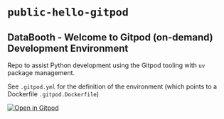 # `public-hello-gitpod`

## DataBooth - Welcome to Gitpod (on-demand) Development Environment

Repo to assist Python development using the Gitpod tooling with `uv` package management.

See `.gitpod.yml` for the definition of the environment (which points to a Dockerfile `.gitpod.Dockerfile`)

[![Open in Gitpod](https://gitpod.io/button/open-in-gitpod.svg)](https://gitpod.io/#https://github.com/DataBooth/public-hello-gitpod)
